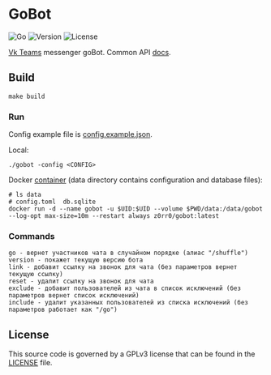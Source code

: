 # GoBot

![Go](https://github.com/z0rr0/gobot/workflows/Go/badge.svg)
![Version](https://img.shields.io/github/tag/z0rr0/gobot.svg)
![License](https://img.shields.io/github/license/z0rr0/gobot.svg)

[Vk Teams](https://biz.mail.ru/myteam/) messenger goBot. 
Common API [docs](https://myteam.mail.ru/botapi/).

## Build

```shell
make build
```

### Run

Config example file is [config.example.json](https://github.com/z0rr0/gobot/blob/main/config.example.toml).

Local:

```shell
./gobot -config <CONFIG>
```

Docker [container](https://hub.docker.com/repository/docker/z0rr0/gobot) (data directory contains configuration and database files):

```shell
# ls data
# config.toml  db.sqlite
docker run -d --name gobot -u $UID:$UID --volume $PWD/data:/data/gobot --log-opt max-size=10m --restart always z0rr0/gobot:latest
```

### Commands

```
go - вернет участников чата в случайном порядке (алиас "/shuffle")
version - покажет текущую версию бота
link - добавит ссылку на звонок для чата (без параметров вернет текущую ссылку)
reset - удалит ссылку на звонок для чата
exclude - добавит пользователей из чата в список исключений (без параметров вернет список исключений)
include - удалит указанных пользователей из списка исключений (без параметров работает как "/go")
```

## License

This source code is governed by a GPLv3 license that can be found
in the [LICENSE](https://github.com/z0rr0/gobot/blob/main/LICENSE) file.
